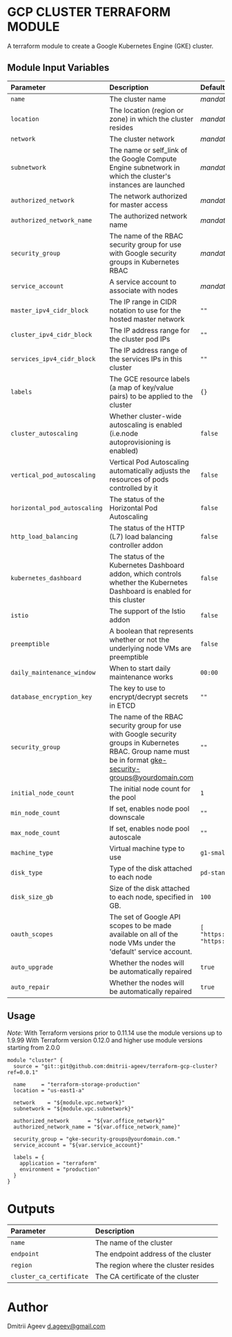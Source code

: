 GCP CLUSTER TERRAFORM MODULE
============================

A terraform module to create a Google Kubernetes Engine (GKE) cluster.


Module Input Variables
----------------------

| Parameter         | Description                                   | Default        |
| :--------         | :----------                                   | :------        |
| `name`            | The cluster name                              |  _mandatory_   |
| `location`        | The location (region or zone) in which the cluster resides |  _mandatory_   |
| `network`         | The cluster network                           |  _mandatory_   |
| `subnetwork`      | The name or self_link of the Google Compute Engine subnetwork in which the cluster's instances are launched |  _mandatory_   |
| `authorized_network` | The network authorized for master access   |  _mandatory_   |
| `authorized_network_name` | The authorized network name           |  _mandatory_   |
| `security_group`  | The name of the RBAC security group for use with Google security groups in Kubernetes RBAC |  _mandatory_   |
| `service_account` | A service account to associate with nodes     |  _mandatory_   |
| `master_ipv4_cidr_block`   | The IP range in CIDR notation to use for the hosted master network | `""` |
| `cluster_ipv4_cidr_block`  | The IP address range for the cluster pod IPs | `""` |
| `services_ipv4_cidr_block` | The IP address range of the services IPs in this cluster | `""` |
| `labels`          | The GCE resource labels (a map of key/value pairs) to be applied to the cluster | `{}` |
| `cluster_autoscaling` | Whether cluster-wide autoscaling is enabled (i.e.node autoprovisioning is enabled) | `false` |
| `vertical_pod_autoscaling` | Vertical Pod Autoscaling automatically adjusts the resources of pods controlled by it | `false` |
| `horizontal_pod_autoscaling` | The status of the Horizontal Pod Autoscaling | `false` |
| `http_load_balancing` | The status of the HTTP (L7) load balancing controller addon | `false` |
| `kubernetes_dashboard` | The status of the Kubernetes Dashboard addon, which controls whether the Kubernetes Dashboard is enabled for this cluster | `false` |
| `istio` | The support of the Istio addon | `false` |
| `preemptible` | A boolean that represents whether or not the underlying node VMs are preemptible | `false` |
| `daily_maintenance_window` | When to start daily maintenance works | `00:00` |
| `database_encryption_key` | The key to use to encrypt/decrypt secrets in ETCD | `""` |
| `security_group` | The name of the RBAC security group for use with Google security groups in Kubernetes RBAC. Group name must be in format gke-security-groups@yourdomain.com | `""` |
| `initial_node_count` | The initial node count for the pool | `1` |
| `min_node_count` | If set, enables node pool downscale | `""` |
| `max_node_count` | If set, enables node pool autoscale | `""` |
| `machine_type` | Virtual machine type to use | `g1-small` |
| `disk_type`    | Type of the disk attached to each node  | `pd-standard` |
| `disk_size_gb` | Size of the disk attached to each node, specified in GB. | `100` |
| `oauth_scopes` | The set of Google API scopes to be made available on all of the node VMs under the 'default' service account. | `[ "https://www.googleapis.com/auth/logging.write", "https://www.googleapis.com/auth/monitoring" ]` |
| `auto_upgrade` | Whether the nodes will be automatically repaired | `true` |
| `auto_repair`  | Whether the nodes will be automatically repaired | `true` |


Usage
-----

*Note:*
With Terraform versions prior to 0.11.14 use the module versions up to 1.9.99
With Terraform version 0.12.0 and higher use module versions starting from 2.0.0

```hcl
module "cluster" {
  source = "git::git@github.com:dmitrii-ageev/terraform-gcp-cluster?ref=0.0.1"

  name     = "terraform-storage-production"
  location = "us-east1-a"
  
  network    = "${module.vpc.network}"
  subnetwork = "${module.vpc.subnetwork}"
  
  authorized_network      = "${var.office_network}"
  authorized_network_name = "${var.office_network_name}"
  
  security_group = "gke-security-groups@yourdomain.com."
  service_account = "${var.service_account}"
  
  labels = {
    application = "terraform"
    environment = "production"
  }
}
```


Outputs
=======

| Parameter                | Description                                                  |
| :--------                | :----------                                                  |
| `name`                   | The name of the cluster                                      |
| `endpoint`               | The endpoint address of the cluster                          |
| `region`                 | The region where the cluster resides                         |
| `cluster_ca_certificate` | The CA certificate of the cluster                            |


Author
======

Dmitrii Ageev <d.ageev@gmail.com>
